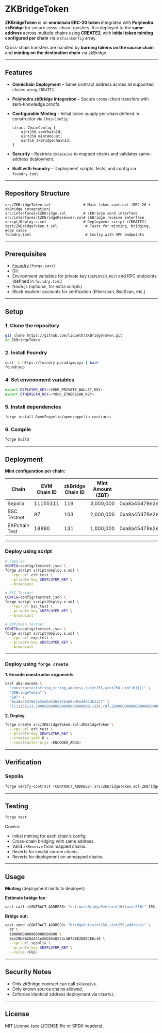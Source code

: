 # ZKBridgeToken

**ZKBridgeToken** is an **omnichain ERC-20 token** integrated with **Polyhedra zkBridge** for secure cross-chain transfers.
It is deployed to the **same address** across multiple chains using **CREATE2**, with **initial token minting configured per chain** via a `ChainConfig` array.

Cross-chain transfers are handled by **burning tokens on the source chain** and **minting on the destination chain** via zkBridge.

---

## Features

* **Omnichain Deployment** – Same contract address across all supported chains using `CREATE2`.
* **Polyhedra zkBridge Integration** – Secure cross-chain transfers with zero-knowledge proofs.
* **Configurable Minting** – Initial token supply per chain defined in constructor via `ChainConfig`:

  ```solidity
  struct ChainConfig {
      uint256 evmChainId;
      uint256 mintAmount;
      uint16 zkBridgeChainId;
  }
  ```
* **Security** – Restricts `zkReceive` to mapped chains and validates same-address deployment.
* **Built with Foundry** – Deployment scripts, tests, and config via `foundry.toml`.

---

## Repository Structure

```
src/ZKBridgeToken.sol               # Main token contract (ERC-20 + zkBridge integration)
src/interfaces/IZKBridge.sol        # zkBridge send interface
src/interfaces/IZKBridgeReceiver.sol# zkBridge receive interface
script/Deploy.s.sol                 # Deployment script (CREATE2)
test/ZKBridgeToken.t.sol             # Tests for minting, bridging, edge cases
foundry.toml                         # Config with RPC endpoints
```

---

## Prerequisites

* [Foundry](https://book.getfoundry.sh/) (`forge`, `cast`)
* Git
* Environment variables for private key (`DEPLOYER_KEY`) and RPC endpoints (defined in `foundry.toml`)
* Node.js (optional, for extra scripts)
* Block explorer accounts for verification (Etherscan, BscScan, etc.)

---

## Setup

### 1. Clone the repository

```bash
git clone https://github.com/liqueth/ZKBridgeToken.git
cd ZKBridgeToken
```

### 2. Install Foundry

```bash
curl -L https://foundry.paradigm.xyz | bash
foundryup
```

### 4. Set environment variables

```bash
export DEPLOYER_KEY=<YOUR_PRIVATE_WALLET_KEY>
export ETHERSCAN_KEY=<YOUR_ETHERSCAN_KEY>
```

### 5. Install dependencies

```bash
forge install OpenZeppelin/openzeppelin-contracts
```

### 6. Compile

```bash
forge build
```

---

## Deployment

**Mint configuration per chain:**

| Chain         | EVM Chain ID | zkBridge Chain ID | Mint Amount (ZBT) | zkBridge Address                           |
| ------------- | ------------ | ----------------- | ----------------- | ------------------------------------------ |
| Sepolia       | 11155111     | 119               | 3,000,000         | 0xa8a4547Be2eCe6Dde2Dd91b4A5adFe4A043b21C7 |
| BSC Testnet   | 97           | 103               | 2,000,000         | 0xa8a4547Be2eCe6Dde2Dd91b4A5adFe4A043b21C7 |
| EXPchain Test | 18880        | 131               | 1,000,000         | 0xa8a4547Be2eCe6Dde2Dd91b4A5adFe4A043b21C7 |

---

### Deploy using script

```bash
# Sepolia
CONFIG=config/testnet.json \
forge script script/Deploy.s.sol \
  --rpc-url eth_test \
  --private-key $DEPLOYER_KEY \
  --broadcast
```

```bash
# BSC Testnet
CONFIG=config/testnet.json \
forge script script/Deploy.s.sol \
  --rpc-url bsc_test \
  --private-key $DEPLOYER_KEY \
  --broadcast
```

```bash
# EXPchain Testnet
CONFIG=config/testnet.json \
forge script script/Deploy.s.sol \
  --rpc-url exp_test \
  --private-key $DEPLOYER_KEY \
  --broadcast
```

---

### Deploy using `forge create`

**1. Encode constructor arguments**

```bash
cast abi-encode \
  "constructor(string,string,address,(uint256,uint256,uint16)[])" \
  "ZKBridgeToken" \
  "ZBT" \
  "0xa8a4547Be2eCe6Dde2Dd91b4A5adFe4A043b21C7" \
  "[(11155111,3000000000000000000000000,119),(97,2000000000000000000000000,103),(18880,1000000000000000000000000,131)]"
```

**2. Deploy**

```bash
forge create src/ZKBridgeToken.sol:ZKBridgeToken \
  --rpc-url eth_test \
  --private-key $DEPLOYER_KEY \
  --create2-salt 0 \
  --constructor-args <ENCODED_ARGS>
```

---

## Verification

### Sepolia

```bash
forge verify-contract <CONTRACT_ADDRESS> src/ZKBridgeToken.sol:ZKBridgeToken --chain-id 11155111 --etherscan-api-key $ETHERSCAN_KEY --constructor-args <CONSTRUCTOR_ARGS_FROM_ABOVER>
```

---

## Testing

```bash
forge test
```

Covers:

* Initial minting for each chain’s config.
* Cross-chain bridging with same address.
* Valid `zkReceive` from mapped chains.
* Reverts for invalid source chains.
* Reverts for deployment on unmapped chains.

---

## Usage

**Minting** (deployment mints to deployer):

**Estimate bridge fee:**

```bash
cast call <CONTRACT_ADDRESS> "estimateBridgeFee(uint16)(uint256)" 103 --rpc-url eth_test
```

**Bridge out:**

```bash
cast send <CONTRACT_ADDRESS> "bridgeOut(uint256,uint256,address)" \
  97 \
  1000000000000000000000 \
  0x129b0628A241e26D5048224c5B788E2D89CE6c40 \
  --rpc-url sepolia \
  --private-key $DEPLOYER_KEY \
  --value <FEE>
```

---

## Security Notes

* Only zkBridge contract can call `zkReceive`.
* Only known source chains allowed.
* Enforces identical address deployment via `CREATE2`.

---

## License

MIT License (see LICENSE file or SPDX headers).
